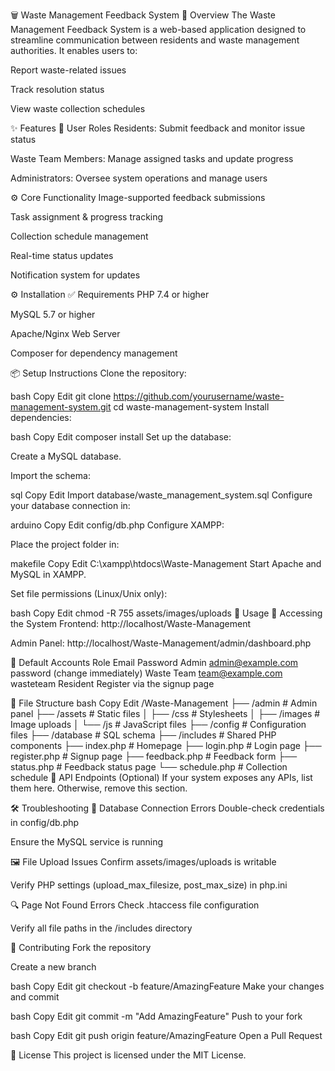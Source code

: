 🗑️ Waste Management Feedback System
📖 Overview
The Waste Management Feedback System is a web-based application designed to streamline communication between residents and waste management authorities. It enables users to:

Report waste-related issues

Track resolution status

View waste collection schedules

✨ Features
👥 User Roles
Residents: Submit feedback and monitor issue status

Waste Team Members: Manage assigned tasks and update progress

Administrators: Oversee system operations and manage users

⚙️ Core Functionality
Image-supported feedback submissions

Task assignment & progress tracking

Collection schedule management

Real-time status updates

Notification system for updates

⚙️ Installation
✅ Requirements
PHP 7.4 or higher

MySQL 5.7 or higher

Apache/Nginx Web Server

Composer for dependency management

📦 Setup Instructions
Clone the repository:

bash
Copy
Edit
git clone https://github.com/yourusername/waste-management-system.git
cd waste-management-system
Install dependencies:

bash
Copy
Edit
composer install
Set up the database:

Create a MySQL database.

Import the schema:

sql
Copy
Edit
Import database/waste_management_system.sql
Configure your database connection in:

arduino
Copy
Edit
config/db.php
Configure XAMPP:

Place the project folder in:

makefile
Copy
Edit
C:\xampp\htdocs\Waste-Management
Start Apache and MySQL in XAMPP.

Set file permissions (Linux/Unix only):

bash
Copy
Edit
chmod -R 755 assets/images/uploads
🚀 Usage
🔗 Accessing the System
Frontend: http://localhost/Waste-Management

Admin Panel: http://localhost/Waste-Management/admin/dashboard.php

🔐 Default Accounts
Role	Email	Password
Admin	admin@example.com	password (change immediately)
Waste Team	team@example.com	wasteteam
Resident	Register via the signup page	

📁 File Structure
bash
Copy
Edit
/Waste-Management
├── /admin               # Admin panel
├── /assets              # Static files
│   ├── /css             # Stylesheets
│   ├── /images          # Image uploads
│   └── /js              # JavaScript files
├── /config              # Configuration files
├── /database            # SQL schema
├── /includes            # Shared PHP components
├── index.php            # Homepage
├── login.php            # Login page
├── register.php         # Signup page
├── feedback.php         # Feedback form
├── status.php           # Feedback status page
└── schedule.php         # Collection schedule
🧩 API Endpoints (Optional)
If your system exposes any APIs, list them here. Otherwise, remove this section.

🛠️ Troubleshooting
🐘 Database Connection Errors
Double-check credentials in config/db.php

Ensure the MySQL service is running

🖼️ File Upload Issues
Confirm assets/images/uploads is writable

Verify PHP settings (upload_max_filesize, post_max_size) in php.ini

🔍 Page Not Found Errors
Check .htaccess file configuration

Verify all file paths in the /includes directory

🤝 Contributing
Fork the repository

Create a new branch

bash
Copy
Edit
git checkout -b feature/AmazingFeature
Make your changes and commit

bash
Copy
Edit
git commit -m "Add AmazingFeature"
Push to your fork

bash
Copy
Edit
git push origin feature/AmazingFeature
Open a Pull Request

📄 License
This project is licensed under the MIT License.


